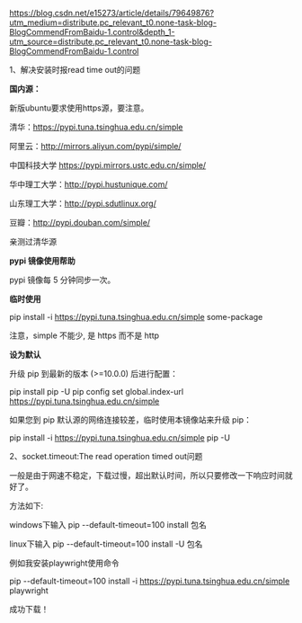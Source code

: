 https://blog.csdn.net/e15273/article/details/79649876?utm_medium=distribute.pc_relevant_t0.none-task-blog-BlogCommendFromBaidu-1.control&depth_1-utm_source=distribute.pc_relevant_t0.none-task-blog-BlogCommendFromBaidu-1.control

1、解决安装时报read time out的问题

**国内源：**

新版ubuntu要求使用https源，要注意。

清华：https://pypi.tuna.tsinghua.edu.cn/simple

阿里云：http://mirrors.aliyun.com/pypi/simple/

中国科技大学 https://pypi.mirrors.ustc.edu.cn/simple/

华中理工大学：http://pypi.hustunique.com/

山东理工大学：http://pypi.sdutlinux.org/

豆瓣：http://pypi.douban.com/simple/

亲测过清华源

**pypi 镜像使用帮助**

pypi 镜像每 5 分钟同步一次。

**临时使用**

pip install -i https://pypi.tuna.tsinghua.edu.cn/simple some-package

注意，simple 不能少, 是 https 而不是 http

**设为默认**

升级 pip 到最新的版本 (>=10.0.0) 后进行配置：

pip install pip -U pip config set global.index-url https://pypi.tuna.tsinghua.edu.cn/simple

如果您到 pip 默认源的网络连接较差，临时使用本镜像站来升级 pip：

pip install -i https://pypi.tuna.tsinghua.edu.cn/simple pip -U

2、socket.timeout:The read operation timed out问题

一般是由于网速不稳定，下载过慢，超出默认时间，所以只要修改一下响应时间就好了。

方法如下:

windows下输入 pip --default-timeout=100 install 包名

linux下输入 pip --default-timeout=100 install -U 包名

例如我安装playwright使用命令

pip --default-timeout=100 install -i https://pypi.tuna.tsinghua.edu.cn/simple playwright

成功下载！